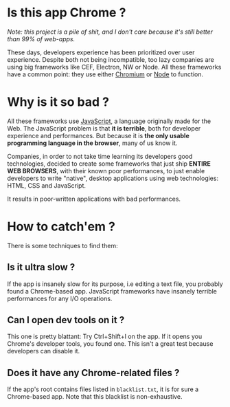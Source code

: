 # Is this app Chrome ?

*Note: this project is a pile of shit, and I don't care because it's still better than 99% of web-apps.*

These days, developers experience has been prioritized over user experience. Despite both not being incompatible, too lazy companies are using big frameworks like CEF, Electron, NW or Node. All these frameworks have a common point: they use either [Chromium](https://www.chromium.org/chromium-projects/) or [Node](https://nodejs.org/en) to function.

# Why is it so bad ?

All these frameworks use [JavaScript](https://developer.mozilla.org/fr/docs/Web/JavaScript), a language originally made for the Web. The JavaScript problem is that **it is terrible**, both for developer experience and performances. But because it is **the only usable programming language in the browser**, many of us know it.

Companies, in order to not take time learning its developers good technologies, decided to create some frameworks that just ship **ENTIRE WEB BROWSERS**, with their known poor performances, to just enable developers to write "native", desktop applications using web technologies: HTML, CSS and JavaScript.

It results in poor-written applications with bad performances.

# How to catch'em ?

There is some techniques to find them:

## Is it ultra slow ?

If the app is insanely slow for its purpose, i.e editing a text file, you probably found a Chrome-based app. JavaScript frameworks have insanely terrible performances for any I/O operations.

## Can I open dev tools on it ?

This one is pretty blattant: Try Ctrl+Shift+I on the app. If it opens you Chrome's developer tools, you found one. This isn't a great test because developers can disable it.

## Does it have any Chrome-related files ?

If the app's root contains files listed in ``blacklist.txt``, it is for sure a Chrome-based app. Note that this blacklist is non-exhaustive.